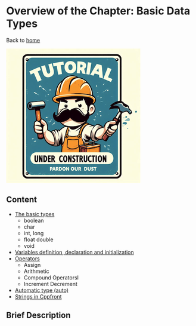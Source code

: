 # Overview of the Chapter: Basic Data Types

Back to [home](.readme.md)

![Tutorial Under Construction](../TutorialUnderConstruction.png)

## Content

* [The basic types](basic_types.md)
	* boolean	
	* char
	* int, long
	* float double
	* void
* [Variables definition, declaration and initialization](Variables.md)
* [Operators](Operators.md)
	* Assign
	* Arithmetic
	* Compound OperatorsI
	* Increment Decrement
* [Automatic type (auto)](Automatic_type.md)
* [Strings in Cppfront](Strings.md)

## Brief Description
